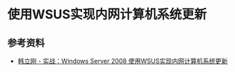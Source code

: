 # 使用WSUS实现内网计算机系统更新




## 参考资料

* [韩立刚 - 实战：Windows Server 2008 使用WSUS实现内网计算机系统更新](https://blog.51cto.com/91xueit/1133954)